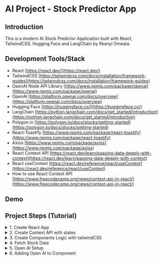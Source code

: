 # AI Project - Stock Predictor App

## Introduction

This is a modern AI Stock Predictor Application built with React, TailwindCSS, Hugging Face and LangChain by Ifeanyi Omeata.

## Development Tools/Stack

- React [https://react.dev/](https://react.dev/)
- TailwindCSS [https://tailwindcss.com/docs/installation/framework-guides](https://tailwindcss.com/docs/installation/framework-guides)
- OpenAI Node API Library [https://www.npmjs.com/package/openai](https://www.npmjs.com/package/openai)
- OpenAI [https://platform.openai.com/docs/overview](https://platform.openai.com/docs/overview)
- Hugging Face [https://huggingface.co/](https://huggingface.co/)
- LangChain [https://python.langchain.com/docs/get_started/introduction](https://python.langchain.com/docs/get_started/introduction)
- Polygon.io [https://polygon.io/docs/stocks/getting-started](https://polygon.io/docs/stocks/getting-started)
- React-Toastify [https://www.npmjs.com/package/react-toastify](https://www.npmjs.com/package/react-toastify)
- Axios [https://www.npmjs.com/package/axios](https://www.npmjs.com/package/axios)
- React Context API [https://react.dev/learn/passing-data-deeply-with-context](https://react.dev/learn/passing-data-deeply-with-context)
- React useContext [https://react.dev/reference/react/useContext](https://react.dev/reference/react/useContext)
- How to use React Context API [https://www.freecodecamp.org/news/context-api-in-react/](https://www.freecodecamp.org/news/context-api-in-react/)

## Demo

## Project Steps (Tutorial)

<details>
<summary>1. Create React App </summary>

# Create React App 

### [https://github.com/omeatai/ai-project-stock-predictor-app/commit/9a42ba010cc155e1dbe9ee337ba2dd8c502a3137](https://github.com/omeatai/ai-project-stock-predictor-app/commit/9a42ba010cc155e1dbe9ee337ba2dd8c502a3137)

# Install React App

```x
yarn create react-app .
```

# Start React App

```x
yarn start
```

<img width="1092" alt="image" src="https://github.com/omeatai/ai-project-stock-predictor-app/assets/32337103/b2363cfd-c0e9-4023-a9b2-5b38c9865539">
<img width="1092" alt="image" src="https://github.com/omeatai/ai-project-stock-predictor-app/assets/32337103/ffb58c04-110a-40ec-a250-7ad73029733c">
<img width="1349" alt="image" src="https://github.com/omeatai/ai-project-stock-predictor-app/assets/32337103/5419864e-bf95-4def-9c67-e37815abf56e">

# #End</details>

<details>
<summary>2. Create Context API with states </summary>

# Create Context API with states

### [https://github.com/omeatai/ai-project-stock-predictor-app/commit/8ca0d5121001f5ccbd8183b6262ec3ef857fad2a](https://github.com/omeatai/ai-project-stock-predictor-app/commit/8ca0d5121001f5ccbd8183b6262ec3ef857fad2a)

<img width="1093" alt="image" src="https://github.com/omeatai/ai-project-stock-predictor-app/assets/32337103/246df273-e6aa-4a11-99e9-54a3a068b936">
<img width="1093" alt="image" src="https://github.com/omeatai/ai-project-stock-predictor-app/assets/32337103/4a134f83-b5b9-4b51-8424-bbbff3712c05">
<img width="1093" alt="image" src="https://github.com/omeatai/ai-project-stock-predictor-app/assets/32337103/d9f58d0b-e38e-4a57-a7a8-c5d5967677ee">
<img width="1265" alt="image" src="https://github.com/omeatai/ai-project-stock-predictor-app/assets/32337103/d5dd25e3-4333-483f-b40b-5d051975a500">

# #End</details>

<details>
<summary>3. Create Components Logic with tailwindCSS </summary>

# Create Components Logic with tailwindCSS

### [https://github.com/omeatai/ai-project-stock-predictor-app/commit/7aecb8a52fd00ae01b2b9753749fe5e6617eb2db](https://github.com/omeatai/ai-project-stock-predictor-app/commit/7aecb8a52fd00ae01b2b9753749fe5e6617eb2db)

# Install TailwindCSS

```x
npm install -D tailwindcss
npx tailwindcss init
```

# tailwind.config.js

```js
/** @type {import('tailwindcss').Config} */
module.exports = {
  content: [
    "./src/**/*.{js,jsx,ts,tsx}",
  ],
  theme: {
    extend: {},
  },
  plugins: [],
}
```

# index.css

```css
@tailwind base;
@tailwind components;
@tailwind utilities;
```

# Start your build process

```x
npm run start
```

# Install React-Toastify

```x
npm i react-toastify
```

<img width="1095" alt="image" src="https://github.com/omeatai/ai-project-stock-predictor-app/assets/32337103/af1566ad-58df-4002-a73e-33bc7fcd2f55">
<img width="1095" alt="image" src="https://github.com/omeatai/ai-project-stock-predictor-app/assets/32337103/7f531d5a-a380-4b55-8501-8d1af28f356b">
<img width="1095" alt="image" src="https://github.com/omeatai/ai-project-stock-predictor-app/assets/32337103/1015f1cc-d36f-45b0-b958-4851cd198cc7">
<img width="1095" alt="image" src="https://github.com/omeatai/ai-project-stock-predictor-app/assets/32337103/6f839a18-99c7-4468-8e8e-e6407c39fce0">
<img width="1095" alt="image" src="https://github.com/omeatai/ai-project-stock-predictor-app/assets/32337103/087ed7ae-2b65-444c-858f-73bfc8afc29a">
<img width="1095" alt="image" src="https://github.com/omeatai/ai-project-stock-predictor-app/assets/32337103/a1952ca3-c8be-4dde-8e92-1c72adab860c">
<img width="1313" alt="image" src="https://github.com/omeatai/ai-project-stock-predictor-app/assets/32337103/48384fe8-e8f2-40d4-b694-91d2f803b775">
<img width="1313" alt="image" src="https://github.com/omeatai/ai-project-stock-predictor-app/assets/32337103/ebc36724-0577-42df-879b-9d1fd2c0a739">

# #End</details>

<details>
<summary>4. Fetch Stock Data </summary>

# Fetch Stock Data

### [https://github.com/omeatai/ai-project-stock-predictor-app/commit/cc9b320b0725d9e40c139ed9402ea6b39c14f93b](https://github.com/omeatai/ai-project-stock-predictor-app/commit/cc9b320b0725d9e40c139ed9402ea6b39c14f93b)

<img width="1313" alt="image" src="https://github.com/omeatai/ai-project-stock-predictor-app/assets/32337103/ad640c55-798d-4432-99e6-8c9cbe4cb6b1">
<img width="1313" alt="Screenshot 2023-12-07 at 8 18 30 PM" src="https://github.com/omeatai/ai-project-stock-predictor-app/assets/32337103/be1b42de-8127-4fd0-bf4f-044816e22e6a">
<img width="1313" alt="image" src="https://github.com/omeatai/ai-project-stock-predictor-app/assets/32337103/62d8362e-743d-45c2-9a44-de5ce30248d1">
<img width="1313" alt="image" src="https://github.com/omeatai/ai-project-stock-predictor-app/assets/32337103/d2fc84a7-bbbb-4e45-be7e-ec9b1d3e5f41">
<img width="519" alt="image" src="https://github.com/omeatai/ai-project-stock-predictor-app/assets/32337103/e68c46fd-51bc-468e-b8c4-39d8c35751ba">
<img width="1096" alt="image" src="https://github.com/omeatai/ai-project-stock-predictor-app/assets/32337103/f893ea62-fc8b-4cb9-89a9-6380e8d144c5">
<img width="1096" alt="Screenshot 2023-12-07 at 8 21 22 PM" src="https://github.com/omeatai/ai-project-stock-predictor-app/assets/32337103/8b6e3f56-4b28-4431-afd8-d7256f578376">
<img width="1096" alt="image" src="https://github.com/omeatai/ai-project-stock-predictor-app/assets/32337103/663e3576-33db-42c1-aac9-3e6793b0e9a2">
<img width="1096" alt="image" src="https://github.com/omeatai/ai-project-stock-predictor-app/assets/32337103/3ed11d34-aecb-4c35-ba02-8f97b9a5a1f9">
<img width="1096" alt="image" src="https://github.com/omeatai/ai-project-stock-predictor-app/assets/32337103/d1f06be9-14a9-4261-aeb7-487c4e024fbc">
<img width="1311" alt="image" src="https://github.com/omeatai/ai-project-stock-predictor-app/assets/32337103/ce776899-de1f-499a-b186-609da3044c20">
<img width="1311" alt="image" src="https://github.com/omeatai/ai-project-stock-predictor-app/assets/32337103/ed570d8d-ffff-4d39-b941-4228e61e649c">
<img width="1311" alt="image" src="https://github.com/omeatai/ai-project-stock-predictor-app/assets/32337103/cc88ccd3-e391-441e-83cf-efc4b4b93455">

# #End</details>

<details>
<summary>5. Open AI Setup </summary>

# Open AI Setup

### [https://github.com/omeatai/ai-project-stock-predictor-app/commit/1a82502b721b12740b43124e9c27eb60d34fd2f7](https://github.com/omeatai/ai-project-stock-predictor-app/commit/1a82502b721b12740b43124e9c27eb60d34fd2f7)

# Install OpenAI Node API Library

```x
npm i openai
```

# Openai.js

```js
import OpenAI from "openai";

const openai = new OpenAI({
  apiKey: process.env.REACT_APP_OPENAI_API_KEY,
  dangerouslyAllowBrowser: true,
  //   organizationId: process.env.REACT_APP_ORGANIZATION_ID,
});

const messages = [
  {
    role: "system",
    content: "You are a helpful general knowledge expert.",
  },
  {
    role: "user",
    content: "Who invented the television?",
  },
  // { role: "assistant", content: "The invention of television was the work of many individuals in the late 19th century and early 20th century. However, Scottish engineer John Logie Baird is often associated with creating the first mechanical television. He demonstrated his working device in January 1926 in London. Concurrently in the United States, Philo Farnsworth is credited with inventing the first fully electronic television in the late 1920s." }
];

async function main() {
  const completion = await openai.chat.completions.create({
    messages: messages,
    model: "gpt-3.5-turbo-1106", // "gpt-4-1106-preview" // "gpt-4-0613" // "gpt-4" // "gpt-3.5-turbo-1106" // "gpt-3.5-turbo"
  });

  console.log(completion.choices[0]);
  console.log(completion.choices[0].message.content);
}

export default main;

```

<img width="1311" alt="image" src="https://github.com/omeatai/ai-project-stock-predictor-app/assets/32337103/bbda0b28-48b8-4dd9-b532-c869818fe7d0">
<img width="1311" alt="image" src="https://github.com/omeatai/ai-project-stock-predictor-app/assets/32337103/ccd0892a-bc52-4950-90e6-e0bbfc7dc317">
<img width="1311" alt="image" src="https://github.com/omeatai/ai-project-stock-predictor-app/assets/32337103/c41b7ef4-07eb-4ca3-950c-2f4c97660fd1">
<img width="1311" alt="image" src="https://github.com/omeatai/ai-project-stock-predictor-app/assets/32337103/39a66bd2-50e4-4061-8da0-3f10b2799e18">
<img width="1311" alt="image" src="https://github.com/omeatai/ai-project-stock-predictor-app/assets/32337103/4d31acf6-b9d9-41ec-80c2-2cc14734b1e4">
<img width="1311" alt="image" src="https://github.com/omeatai/ai-project-stock-predictor-app/assets/32337103/0703d553-bb30-48b2-8050-20567f5a58dd">
<img width="1311" alt="image" src="https://github.com/omeatai/ai-project-stock-predictor-app/assets/32337103/2ce5655d-45b1-4f51-a659-c7254a1d6b03">
<img width="1311" alt="image" src="https://github.com/omeatai/ai-project-stock-predictor-app/assets/32337103/0a938ee4-9c4e-4537-83c7-b1bfd56e7c28">
<img width="1311" alt="image" src="https://github.com/omeatai/ai-project-stock-predictor-app/assets/32337103/07086232-ddac-4a45-9dd7-9a4cc1cf750e">
<img width="1311" alt="image" src="https://github.com/omeatai/ai-project-stock-predictor-app/assets/32337103/3b98c4cf-cca7-4177-b636-b2971d18f04a">
<img width="1088" alt="image" src="https://github.com/omeatai/ai-project-stock-predictor-app/assets/32337103/837645d9-360b-42a8-90ac-fa9267d2a880">
<img width="1091" alt="image" src="https://github.com/omeatai/ai-project-stock-predictor-app/assets/32337103/3ee77596-3642-4a1c-aa59-7d3e0de769cd">
<img width="1088" alt="Screenshot 2023-12-08 at 2 35 21 PM" src="https://github.com/omeatai/ai-project-stock-predictor-app/assets/32337103/34083d4c-d368-406a-b360-3857dd124eb6">
<img width="1313" alt="image" src="https://github.com/omeatai/ai-project-stock-predictor-app/assets/32337103/daca6238-39f4-477c-8f1a-3792758a591d">
<img width="548" alt="image" src="https://github.com/omeatai/ai-project-stock-predictor-app/assets/32337103/9c1ecd2f-e336-4bef-b7f3-fbef73cb99a4">
<img width="1139" alt="image" src="https://github.com/omeatai/ai-project-stock-predictor-app/assets/32337103/e66650cc-e59f-4640-8af0-ac5133efa806">
<img width="1139" alt="image" src="https://github.com/omeatai/ai-project-stock-predictor-app/assets/32337103/5479a4a6-89cc-4acc-a1ed-9ecdfe0eeeb1">
<img width="1354" alt="image" src="https://github.com/omeatai/ai-project-stock-predictor-app/assets/32337103/70e2b3ed-d1f5-404e-8147-6e90a6aa91d5">

# #End</details>

<details>
<summary>6. Adding Open AI to Component </summary>

# Adding Open AI to Component 

```x

```

```x

```

```x

```

```x

```

```x

```

```x

```

```x

```

```x

```

# #End</details>




